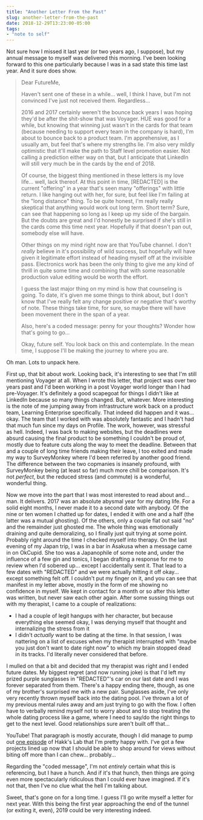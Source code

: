 ```yaml
---
title: "Another Letter From the Past"
slug: another-letter-from-the-past
date: 2018-12-29T13:23:00-05:00
tags:
- "note to self"
---
```

Not sure how I missed it last year (or two years ago, I suppose), but my annual message to myself was delivered this morning. I've been looking forward to this one particularly because I was in a sad state this time last year. And it sure does show.

> Dear FutureMe,
>
> Haven't sent one of these in a while... well, I think I have, but I'm not convinced I've just not received them. Regardless...
>
> 2016 and 2017 certainly weren't the bounce back years I was hoping they'd be after the shit-show that was Voyager. HUE was good for a while, but knowing that winning just wasn't in the cards for that team (because needing to support every team in the company is hard), I'm about to bounce back to a product team. I'm apprehensive, as I usually am, but feel that's where my strengths lie. I'm also very mildly optimistic that it'll make the path to Staff level promotion easier. Not calling a prediction either way on that, but I anticipate that LinkedIn will still very much be in the cards by the end of 2018.
>
> Of course, the biggest thing mentioned in these letters is my love life... well, lack thereof. At this point in time, \[REDACTED\] is the current "offering" in a year that's seen many "offerings" with little return. I like hanging out with her, for sure, but feel like I'm failing at the "long distance" thing. To be quite honest, I'm really really skeptical that anything would work out long term. Short term? Sure, can see that happening so long as I keep up my side of the bargain. But the doubts are great and I'd honestly be surprised if she's still in the cards come this time next year. Hopefully if that doesn't pan out, somebody else will have.
> 
> Other things on my mind right now are that YouTube channel. I don't _really_ believe in it's possibility of wild success, but hopefully will have given it legitimate effort instead of heading myself off at the invisible pass. Electronics work has been the only thing to give me any kind of thrill in quite some time and combining that with some reasonable production value editing would be worth the effort.
>
> I guess the last major thing on my mind is how that counseling is going. To date, it's given me some things to think about, but I don't know that I've really felt any change positive or negative that's worthy of note. These things take time, for sure, so maybe there will have been movement there in the span of a year.
>
> Also, here's a coded message: penny for your thoughts? Wonder how that's going to go...
> 
> Okay, future self. You look back on this and contemplate. In the mean time, I suppose I'll be making the journey to where you are.

Oh man. Lots to unpack here.

First up, that bit about work. Looking back, it's interesting to see that I'm still mentioning Voyager at all. When I wrote this letter, that project was over two years past and I'd been working in a post Voyager world longer than I had pre-Voyager. It's definitely a good scapegoat for things I didn't like at LinkedIn because so many things changed. But, whatever. More interesting is the note of me jumping away from infrastructure work back on a product team, Learning Enterprise specifically. That indeed did happen and it was... okay. The team that I worked with was absolutely fantastic and I hadn't had that much fun since my days on Profile. The work, however, was stressful as hell. Indeed, I was back to making websites, but the deadlines were absurd causing the final product to be something I couldn't be proud of, mostly due to feature cuts along the way to meet the deadline. Between that and a couple of long time friends making their leave, I too exited and made my way to SurveyMonkey where I'd been referred by another good friend. The difference between the two copmanies is insanely profound, with SurveyMonkey being (at least so far) much more chill be comparison. It's not _perfect_, but the reduced stress (and commute) is a wonderful, wonderful thing.

Now we move into the part that I was most interested to read about and... man. It delivers. 2017 was an absolute abysmal year for my dating life. For a solid eight months, I never made it to a second date with anybody. Of the nine or ten women I chatted up for dates, I ended it with one and a half (the latter was a mutual ghosting). Of the others, only a couple flat out said "no" and the remainder just ghosted me. The whole thing was emotionally draining and quite demoralizing, so I finally just quit trying at some point. Probably right around the time I checked myself into therapy. On the last evening of my Japan trip, I was in a bar in Asakusa when a message came in on OkCupid. She too was a Japanophile of some note and, under the influence of a few gin and tonics, I began drafting a response for me to review when I'd sobered up... except I accidentally sent it. That lead to a few dates with "REDACTED" and we were actually hitting it off okay... except something felt off. I couldn't put my finger on it, and you can see that manifest in my letter above, mostly in the form of me showing no confidence in myself. We kept in contact for a month or so after this letter was written, but never saw each other again. After some sussing things out with my therapist, I came to a couple of realizations:

- I had a couple of legit hangups with her character, but because everything else seemed okay, I was denying myself that thought and internalizing the stress from it
- I didn't _actually_ want to be dating at the time. In that session, I was nattering on a list of excuses when my therapist interrupted with "maybe you just don't want to date right now" to which my brain stopped dead in its tracks. I'd literally never considered that before.

I mulled on that a bit and decided that my therapist was right and I ended future dates. My biggest regret (and now running joke) is that I'd left my prized purple sunglasses in "REDACTED"'s car on our last date and I was forever separated from them. There's a happy ending there, though, as one of my brother's surprised me with a new pair. Sunglasses aside, I've only very recently thrown myself back into the dating pool. I've thrown a lot of my previous mental rules away and am just trying to go with the flow. I often have to verbally remind myself not to worry about and to stop treating the whole dating process like a game, where I need to say/do the right things to get to the next level. Good relationships sure aren't built off that...

YouTube! That paragraph is mostly accurate, though I did manage to pump out [one episode](https://www.youtube.com/watch?v=6UGa3aDpMOE) of Hakk's Lab that I'm pretty happy with. I've got a few projects lined up now that I should be able to shop around for views without biting off more than I can chew... probably...

Regarding the "coded message", I'm not _entirely_ certain what this is referencing, but I have a hunch. And if it's that hunch, then things are going even more spectacularly ridiculous than I could ever have imagined. If it's not that, then I've no clue what the hell I'm talking about.

Sweet, that's gone on for a long time. I guess I'll go write myself a letter for next year. With this being the first year approaching the end of the tunnel (or exiting it, even), 2019 could be very interesting indeed.
